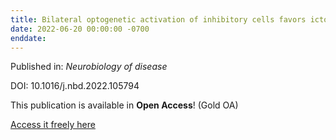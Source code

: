 ```yaml
---
title: Bilateral optogenetic activation of inhibitory cells favors ictogenesis.
date: 2022-06-20 00:00:00 -0700
enddate:
---
```


Published in: *Neurobiology of disease*

DOI: 10.1016/j.nbd.2022.105794

This publication is available in **Open Access**! (Gold OA)

[Access it freely here](https://doi.org/10.1016/j.nbd.2022.105794
)


